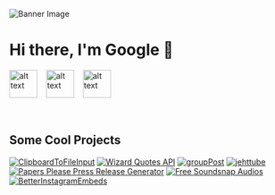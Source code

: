 ![Banner Image](https://cdn.discordapp.com/banners/327559129705218049/83fc187da6e7f1aa374dc2e0c99b95a7?size=4096)

# Hi there, I'm Google 👋
<a href="https://discords.com/bio/p/googlyblox"><img src="https://cdn-icons-png.flaticon.com/512/2111/2111370.png" alt="alt text" width="50" height="50"></a>      &nbsp;&nbsp;
<a href="https://twitter.com/GooglyBlox"><img src="https://cdn-icons-png.flaticon.com/512/889/889147.png" alt="alt text" width="50" height="50"></a>      &nbsp;&nbsp;
<a href="https://www.instagram.com/googlyblox_improved/"><img src="https://cdn-icons-png.flaticon.com/128/174/174855.png" alt="alt text" width="50" height="50"></a>

<br />

## Some Cool Projects

  [![ClipboardToFileInput](https://github-readme-stats.vercel.app/api/pin/?username=googlyblox&repo=ClipboardToFileInput&theme=dark&show_owner=true)](https://github.com/GooglyBlox/ClipboardToFileInput)
  [![Wizard Quotes API](https://github-readme-stats.vercel.app/api/pin/?username=googlyblox&repo=wizard-quotes&theme=dark&show_owner=true)](https://github.com/GooglyBlox/wizard-quotes)
  [![groupPost](https://github-readme-stats.vercel.app/api/pin/?username=googlyblox&repo=groupPost&theme=dark&show_owner=true)](https://github.com/GooglyBlox/groupPost)
  [![jehttube](https://github-readme-stats.vercel.app/api/pin/?username=googlyblox&repo=jehttube&theme=dark&show_owner=true)](https://github.com/GooglyBlox/jehttube)
  [![Papers Please Press Release Generator](https://github-readme-stats.vercel.app/api/pin/?username=googlyblox&repo=PapersPleasePressReleaseGenerator&theme=dark&show_owner=true)](https://github.com/GooglyBlox/PapersPleasePressReleaseGenerator)
  [![Free Soundsnap Audios](https://github-readme-stats.vercel.app/api/pin/?username=googlyblox&repo=free-soundsnap-audios&theme=dark&show_owner=true)](https://github.com/GooglyBlox/free-soundsnap-audios)
  [![BetterInstagramEmbeds](https://github-readme-stats.vercel.app/api/pin/?username=googlyblox&repo=BetterInstagramEmbeds&theme=dark&show_owner=true)](https://github.com/GooglyBlox/BetterInstagramEmbeds)
